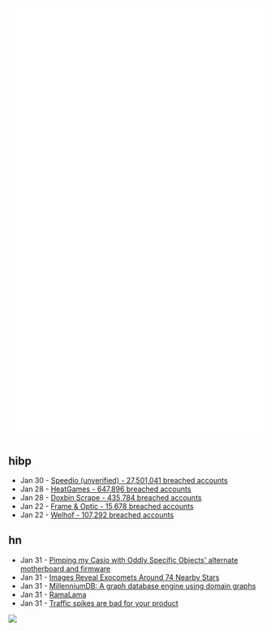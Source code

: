 ![Metrics](https://raw.githubusercontent.com/phixion/phixion/master/metrics.svg)

## hibp

<!--
for https://github.com/phixion/phixion/blob/main/.github/workflows/feeds.yml
-->
<!--START_SECTION:haveibeenpwnd-->
- Jan 30 - [Speedio (unverified) - 27,501,041 breached accounts](https://haveibeenpwned.com/PwnedWebsites#Speedio)
- Jan 28 - [HeatGames - 647,896 breached accounts](https://haveibeenpwned.com/PwnedWebsites#HeatGames)
- Jan 28 - [Doxbin Scrape - 435,784 breached accounts](https://haveibeenpwned.com/PwnedWebsites#DoxbinScrape)
- Jan 22 - [Frame & Optic - 15,678 breached accounts](https://haveibeenpwned.com/PwnedWebsites#FrameAndOptic)
- Jan 22 - [Welhof - 107,292 breached accounts](https://haveibeenpwned.com/PwnedWebsites#Welhof)
<!--END_SECTION:haveibeenpwnd-->

## hn

<!--
for https://github.com/phixion/phixion/blob/main/.github/workflows/feeds.yml
-->
<!--START_SECTION:hn-->
- Jan 31 - [Pimping my Casio with Oddly Specific Objects' alternate motherboard and firmware](https://blog.jgc.org/2022/10/pimping-my-casio-with-oddly-specific.html)
- Jan 31 - [Images Reveal Exocomets Around 74 Nearby Stars](https://skyandtelescope.org/astronomy-news/new-images-reveal-exocomets-around-74-nearby-stars/)
- Jan 31 - [MillenniumDB: A graph database engine using domain graphs](https://github.com/MillenniumDB/MillenniumDB)
- Jan 31 - [RamaLama](https://github.com/containers/ramalama)
- Jan 31 - [Traffic spikes are bad for your product](https://andrewchen.substack.com/p/my-product-went-viral-on-social-media)
<!--END_SECTION:hn-->

<!--
for https://yhype.me
-->
![](https://hit.yhype.me/github/profile?user_id=13013670)

